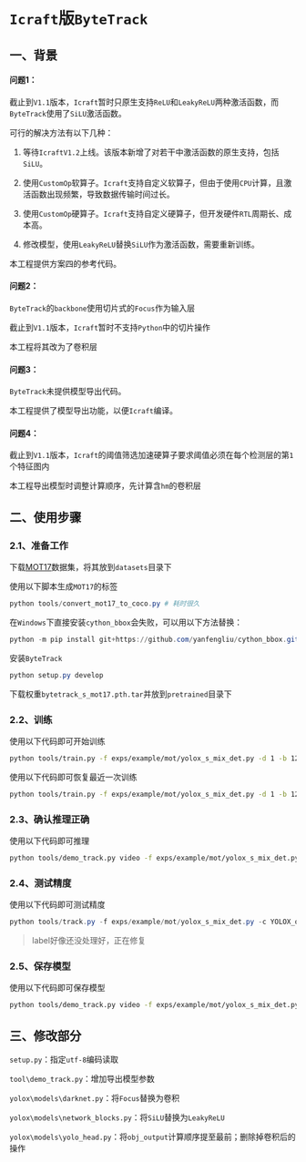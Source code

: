# `Icraft`版`ByteTrack`

## 一、背景

#### 问题1：

截止到`V1.1`版本，`Icraft`暂时只原生支持`ReLU`和`LeakyReLU`两种激活函数，而`ByteTrack`使用了`SiLU`激活函数。

可行的解决方法有以下几种：

1. 等待`IcraftV1.2`上线。该版本新增了对若干中激活函数的原生支持，包括`SiLU`。
2. 使用`CustomOp`软算子。`Icraft`支持自定义软算子，但由于使用`CPU`计算，且激活函数出现频繁，导致数据传输时间过长。

3. 使用`CustomOp`硬算子。`Icraft`支持自定义硬算子，但开发硬件`RTL`周期长、成本高。

4. 修改模型，使用`LeakyReLU`替换`SiLU`作为激活函数，需要重新训练。

本工程提供方案四的参考代码。

#### 问题2：

`ByteTrack`的`backbone`使用切片式的`Focus`作为输入层

截止到`V1.1`版本，`Icraft`暂时不支持`Python`中的切片操作

本工程将其改为了卷积层

#### 问题3：

`ByteTrack`未提供模型导出代码。

本工程提供了模型导出功能，以便`Icraft`编译。

#### 问题4：

截止到`V1.1`版本，`Icraft`的阈值筛选加速硬算子要求阈值必须在每个检测层的第`1`个特征图内

本工程导出模型时调整计算顺序，先计算含`hm`的卷积层



## 二、使用步骤

### 2.1、准备工作

下载[MOT17](https://motchallenge.net/data/MOT17/)数据集，将其放到`datasets`目录下

使用以下脚本生成`MOT17`的标签

```powershell
python tools/convert_mot17_to_coco.py # 耗时很久
```

在`Windows`下直接安装`cython_bbox`会失败，可以用以下方法替换：

```powershell
python -m pip install git+https://github.com/yanfengliu/cython_bbox.git
```
安装`ByteTrack`
```powershell
python setup.py develop
```

下载权重`bytetrack_s_mot17.pth.tar`并放到`pretrained`目录下

### 2.2、训练

使用以下代码即可开始训练

```bash
python tools/train.py -f exps/example/mot/yolox_s_mix_det.py -d 1 -b 12 --fp16 -o -c pretrained/bytetrack_s_mot17.pth.tar
```

使用以下代码即可恢复最近一次训练

```bash
python tools/train.py -f exps/example/mot/yolox_s_mix_det.py -d 1 -b 12 --fp16 -o -c pretrained/bytetrack_s_mot17.pth.tar --resume
```

### 2.3、确认推理正确

使用以下代码即可推理

```bash
python tools/demo_track.py video -f exps/example/mot/yolox_s_mix_det.py -c YOLOX_outputs/yolox_s_mix_det/latest_ckpt.pth.tar --fp16 --fuse --save_result
```

### 2.4、测试精度

使用以下代码即可测试精度

```powershell
python tools/track.py -f exps/example/mot/yolox_s_mix_det.py -c YOLOX_outputs/yolox_s_mix_det/latest_ckpt.pth.tar -b 1 -d 1 --fp16 --fuse
```

> label好像还没处理好，正在修复

### 2.5、保存模型

使用以下代码即可保存模型

```bash
python tools/demo_track.py video -f exps/example/mot/yolox_s_mix_det.py -c YOLOX_outputs/yolox_s_mix_det/latest_ckpt.pth.tar --fp16 --fuse --save_result --export True
```



## 三、修改部分

`setup.py`：指定`utf-8`编码读取

`tool\demo_track.py`：增加导出模型参数

`yolox\models\darknet.py`：将`Focus`替换为卷积

`yolox\models\network_blocks.py`：将`SiLU`替换为`LeakyReLU`

`yolox\models\yolo_head.py`：将`obj_output`计算顺序提至最前；删除掉卷积后的操作

